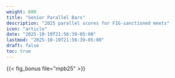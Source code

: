 ```yaml
---
weight: 600
title: "Senior Parallel Bars"
description: "2025 parallel scores for FIG-sanctioned meets"
icon: "article"
date: "2025-10-19T21:56:39-05:00"
lastmod: "2025-10-19T21:56:39-05:00"
draft: false
toc: true
---
```


{{< fig_bonus file="mpb25" >}}